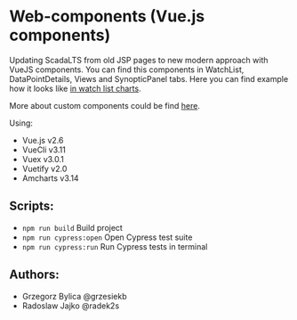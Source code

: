 # Web-components (Vue.js components)
Updating ScadaLTS from old JSP pages to new modern approach with VueJS components. 
You can find this components in WatchList, DataPointDetails, Views and SynopticPanel tabs. 
Here you can find example how it looks like [in watch list charts](https://www.youtube.com/watch?v=eSUU5gtCHYY). 

More about custom components could be find [here](./src/components/README.md). 

Using:
* Vue.js v2.6
* VueCli v3.11
* Vuex v3.0.1
* Vuetify v2.0
* Amcharts v3.14

## Scripts: 
* ```npm run build``` Build project
* ```npm run cypress:open``` Open Cypress test suite
* ```npm run cypress:run``` Run Cypress tests in terminal

## Authors:
* Grzegorz Bylica @grzesiekb
* Radoslaw Jajko @radek2s